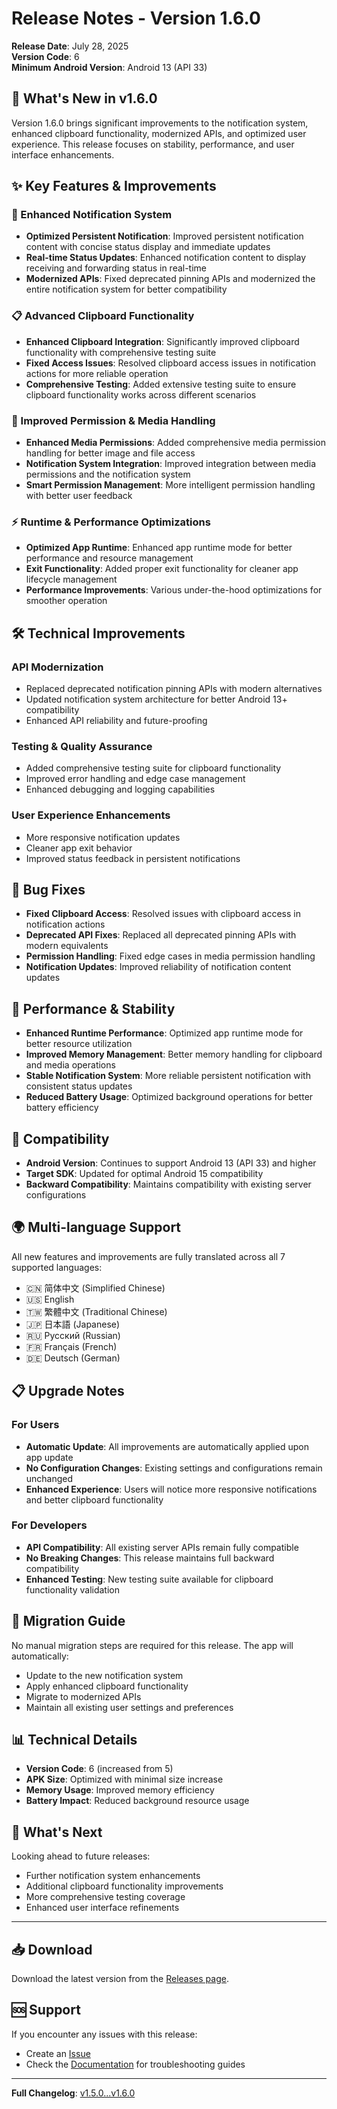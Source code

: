 # Release Notes - Version 1.6.0

**Release Date**: July 28, 2025  
**Version Code**: 6  
**Minimum Android Version**: Android 13 (API 33)

## 🎉 What's New in v1.6.0

Version 1.6.0 brings significant improvements to the notification system, enhanced clipboard functionality, modernized APIs, and optimized user experience. This release focuses on stability, performance, and user interface enhancements.

## ✨ Key Features & Improvements

### 🔔 Enhanced Notification System
- **Optimized Persistent Notification**: Improved persistent notification content with concise status display and immediate updates
- **Real-time Status Updates**: Enhanced notification content to display receiving and forwarding status in real-time
- **Modernized APIs**: Fixed deprecated pinning APIs and modernized the entire notification system for better compatibility

### 📋 Advanced Clipboard Functionality
- **Enhanced Clipboard Integration**: Significantly improved clipboard functionality with comprehensive testing suite
- **Fixed Access Issues**: Resolved clipboard access issues in notification actions for more reliable operation
- **Comprehensive Testing**: Added extensive testing suite to ensure clipboard functionality works across different scenarios

### 🔐 Improved Permission & Media Handling
- **Enhanced Media Permissions**: Added comprehensive media permission handling for better image and file access
- **Notification System Integration**: Improved integration between media permissions and the notification system
- **Smart Permission Management**: More intelligent permission handling with better user feedback

### ⚡ Runtime & Performance Optimizations
- **Optimized App Runtime**: Enhanced app runtime mode for better performance and resource management
- **Exit Functionality**: Added proper exit functionality for cleaner app lifecycle management
- **Performance Improvements**: Various under-the-hood optimizations for smoother operation

## 🛠️ Technical Improvements

### API Modernization
- Replaced deprecated notification pinning APIs with modern alternatives
- Updated notification system architecture for better Android 13+ compatibility
- Enhanced API reliability and future-proofing

### Testing & Quality Assurance
- Added comprehensive testing suite for clipboard functionality
- Improved error handling and edge case management
- Enhanced debugging and logging capabilities

### User Experience Enhancements
- More responsive notification updates
- Cleaner app exit behavior
- Improved status feedback in persistent notifications

## 🔧 Bug Fixes

- **Fixed Clipboard Access**: Resolved issues with clipboard access in notification actions
- **Deprecated API Fixes**: Replaced all deprecated pinning APIs with modern equivalents
- **Permission Handling**: Fixed edge cases in media permission handling
- **Notification Updates**: Improved reliability of notification content updates

## 🚀 Performance & Stability

- **Enhanced Runtime Performance**: Optimized app runtime mode for better resource utilization
- **Improved Memory Management**: Better memory handling for clipboard and media operations
- **Stable Notification System**: More reliable persistent notification with consistent status updates
- **Reduced Battery Usage**: Optimized background operations for better battery efficiency

## 📱 Compatibility

- **Android Version**: Continues to support Android 13 (API 33) and higher
- **Target SDK**: Updated for optimal Android 15 compatibility
- **Backward Compatibility**: Maintains compatibility with existing server configurations

## 🌍 Multi-language Support

All new features and improvements are fully translated across all 7 supported languages:
- 🇨🇳 简体中文 (Simplified Chinese)
- 🇺🇸 English
- 🇹🇼 繁體中文 (Traditional Chinese)
- 🇯🇵 日本語 (Japanese)
- 🇷🇺 Русский (Russian)
- 🇫🇷 Français (French)
- 🇩🇪 Deutsch (German)

## 📋 Upgrade Notes

### For Users
- **Automatic Update**: All improvements are automatically applied upon app update
- **No Configuration Changes**: Existing settings and configurations remain unchanged
- **Enhanced Experience**: Users will notice more responsive notifications and better clipboard functionality

### For Developers
- **API Compatibility**: All existing server APIs remain fully compatible
- **No Breaking Changes**: This release maintains full backward compatibility
- **Enhanced Testing**: New testing suite available for clipboard functionality validation

## 🔄 Migration Guide

No manual migration steps are required for this release. The app will automatically:
- Update to the new notification system
- Apply enhanced clipboard functionality
- Migrate to modernized APIs
- Maintain all existing user settings and preferences

## 📊 Technical Details

- **Version Code**: 6 (increased from 5)
- **APK Size**: Optimized with minimal size increase
- **Memory Usage**: Improved memory efficiency
- **Battery Impact**: Reduced background resource usage

## 🎯 What's Next

Looking ahead to future releases:
- Further notification system enhancements
- Additional clipboard functionality improvements
- More comprehensive testing coverage
- Enhanced user interface refinements

---

## 📥 Download

Download the latest version from the [Releases page](https://github.com/loveyu/notify_forwarders_android/releases/tag/v1.6.0).

## 🆘 Support

If you encounter any issues with this release:
- Create an [Issue](https://github.com/loveyu/notify_forwarders_android/issues)
- Check the [Documentation](../README.md) for troubleshooting guides

---

**Full Changelog**: [v1.5.0...v1.6.0](https://github.com/loveyu/notify_forwarders_android/compare/v1.5.0...v1.6.0)
